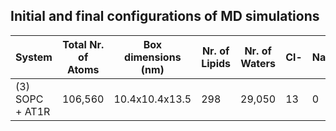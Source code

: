 ## Initial and final configurations of MD simulations

| System                           | Total Nr. of Atoms | Box dimensions (nm) | Nr. of Lipids | Nr. of Waters | Cl- | Na+ |
|----------------------------------|--------------------|---------------------|---------------|---------------|-----|-----|
| (3) SOPC + AT1R                  | 106,560            | 10.4x10.4x13.5      | 298           | 29,050        | 13  |  0  |

